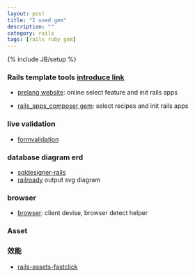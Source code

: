 ```yaml
---
layout: post
title: "I used gem"
description: ""
category: rails
tags: [rails ruby gem]
---
```

{% include JB/setup %}

### Rails template tools [introduce link](http://railsapps.github.io/rails-application-templates.html)

- [prelang website](https://prelang.com/aci):
online select feature and init rails apps

- [rails_apps_composer gem](https://github.com/RailsApps/rails_apps_composer):
select recipes and init rails apps

### live validation

- [formvalidation](https://github.com/formvalidation/formvalidation)

### database diagram erd

- [sqldesigner-rails](http://sql.marsz.tw/)
- [railroady](https://github.com/preston/railroady) output svg diagram

### browser

- [browser](https://github.com/fnando/browser): client devise, browser detect helper

### Asset

### 效能

- [rails-assets-fastclick](https://github.com/ftlabs/fastclick)
